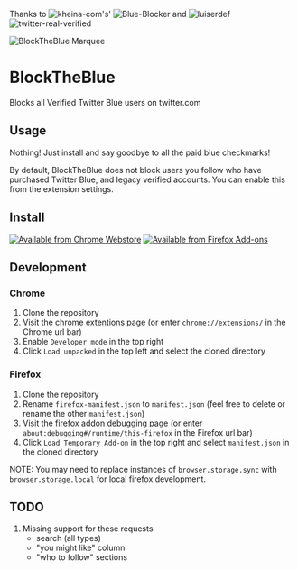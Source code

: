 Thanks to ![kheina-com](https://github.com/kheina-com)'s' ![Blue-Blocker](https://github.com/kheina-com/Blue-Blocker) and ![luiserdef](https://github.com/luiserdef) ![twitter-real-verified](https://github.com/luiserdef/twitter-real-verified)

![BlockTheBlue Marquee](assets/marquee.png)
# BlockTheBlue
Blocks all Verified Twitter Blue users on twitter.com

## Usage
Nothing! Just install and say goodbye to all the paid blue checkmarks!

By default, BlockTheBlue does not block users you follow who have purchased Twitter Blue, and legacy verified accounts. You can enable this from the extension settings.

## Install
[![Available from Chrome Webstore](assets/chrome.png)](https://chrome.google.com/webstore/detail/blue-blocker/jgpjphkbfjhlbajmmcoknjjppoamhpmm)
[![Available from Firefox Add-ons](assets/firefox.png)](https://addons.mozilla.org/en-US/firefox/addon/blue-blocker/)

## Development
### Chrome
1. Clone the repository
2. Visit the [chrome extentions page](chrome://extensions/)
	(or enter `chrome://extensions/` in the Chrome url bar)
3. Enable `Developer mode` in the top right
4. Click `Load unpacked` in the top left and select the cloned directory

### Firefox
1. Clone the repository
2. Rename `firefox-manifest.json` to `manifest.json`
	(feel free to delete or rename the other `manifest.json`)
3. Visit the [firefox addon debugging page](about:debugging#/runtime/this-firefox)
	(or enter `about:debugging#/runtime/this-firefox` in the Firefox url bar)
4. Click `Load Temporary Add-on` in the top right and select `manifest.json` in the cloned directory

NOTE: You may need to replace instances of `browser.storage.sync` with `browser.storage.local` for local firefox development.

## TODO
1. Missing support for these requests
	- search (all types)
	- "you might like" column
	- "who to follow" sections
